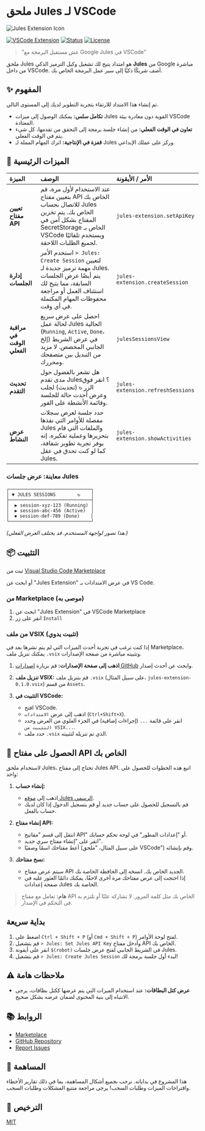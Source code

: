 # ملحق Jules لـ VSCode

![Jules Extension Icon](../jules-extension/icon.png)

[![VSCode Extension](https://img.shields.io/badge/VSCode-Extension-blue.svg)](https://marketplace.visualstudio.com/items?itemName=YOUR_PUBLISHER.jules-extension)
[![Status](https://img.shields.io/badge/status-development-yellow.svg)](#)
[![License](https://img.shields.io/badge/license-MIT-green.svg)](LICENSE)

> "عش مستقبل البرمجة مع Google Jules في VSCode"

ملحق Jules هو امتداد يتيح لك تشغيل وكيل الترميز الذكي **Jules** من Google مباشرة من داخل VSCode.
أضف شريكًا ذكيًا إلى سير عمل البرمجة الخاص بك.

## ✨ المفهوم

تم إنشاء هذا الامتداد للارتقاء بتجربة التطوير لديك إلى المستوى التالي.

- **تكامل سلس:** يمكنك الوصول إلى ميزات Jules القوية دون مغادرة بيئة VSCode المعتادة.
- **تعاون في الوقت الفعلي:** من إنشاء جلسة برمجة إلى التحقق من تقدمها، كل شيء يتم في الوقت الفعلي.
- **قفزة في الإنتاجية:** اترك المهام المملة لـ Jules وركز على عملك الإبداعي.

## 🚀 الميزات الرئيسية

| الميزة                     | الوصف                                                                                                                                                                                  | الأمر / الأيقونة                  |
| :------------------------- | :------------------------------------------------------------------------------------------------------------------------------------------------------------------------------------- | :-------------------------------- |
| **تعيين مفتاح API**        | عند الاستخدام لأول مرة، قم بتعيين مفتاح API الخاص بك للاتصال بحساب Jules الخاص بك. يتم تخزين المفتاح بشكل آمن في SecretStorage الخاص بـ VSCode ويستخدم تلقائيًا لجميع الطلبات اللاحقة. | `jules-extension.setApiKey`       |
| **إدارة الجلسات**          | استخدم الأمر `> Jules: Create Session` لتعيين مهمة ترميز جديدة لـ Jules. يتم أيضًا عرض الجلسات السابقة، مما يتيح لك استئناف العمل أو مراجعة محفوظات المهام المكتملة في أي وقت.         | `jules-extension.createSession`   |
| **مراقبة في الوقت الفعلي** | احصل على عرض سريع لحالة عمل Jules الحالية (`Running`, `Active`, `Done`، إلخ) في عرض الشريط الجانبي المخصص. لا مزيد من التبديل بين متصفحك ومحررك.                                       | `julesSessionsView`               |
| **تحديث التقدم**           | هل تشعر بالفضول حول مدى تقدم Jules؟ انقر فوق الزر `↻` (تحديث) لجلب وعرض أحدث حالة للجلسة وقائمة الأنشطة على الفور.                                                                     | `jules-extension.refreshSessions` |
| **عرض النشاط**             | حدد جلسة لعرض سجلات مفصلة للأوامر التي نفذها Jules والملفات التي قام بتحريرها وعملية تفكيره. إنه يوفر تجربة تطوير شفافة، كما لو كنت تحدق في عقل Jules.                                 | `jules-extension.showActivities`  |

### معاينة: عرض جلسات Jules

```
┌──────────────────────────────┐
│ ▼ JULES SESSIONS        ↻    │
├──────────────────────────────┤
│  ▶ session-xyz-123 (Running) │
│  ▶ session-abc-456 (Active)  │
│  ⏹ session-def-789 (Done)    │
└──────────────────────────────┘
```

_(هذا تصور لواجهة المستخدم. قد يختلف العرض الفعلي.)_

## 📦 التثبيت

ثبت من [Visual Studio Code Marketplace](https://marketplace.visualstudio.com/items?itemName=HirokiMukai.jules-extension)

أو ابحث عن "Jules Extension" في عرض الامتدادات بـ VS Code.

### من Marketplace (موصى به)

1.  ابحث عن "Jules Extension" في VSCode Marketplace
2.  انقر على زر `Install`

### من ملف VSIX (تثبيت يدوي)

إذا كنت ترغب في تجربة أحدث الميزات التي لم يتم نشرها بعد في Marketplace، يمكنك تنزيل ملف `.vsix` وتثبيته مباشرة من صفحة الإصدارات.

1.  **اذهب إلى صفحة الإصدارات:**
    قم بزيارة [إصدارات GitHub](https://github.com/your-repo/jules-extension/releases) وابحث عن أحدث إصدار.

2.  **تنزيل ملف VSIX:**
    قم بتنزيل ملف `.vsix` (على سبيل المثال، `jules-extension-0.1.0.vsix`) من قسم `Assets`.

3.  **التثبيت في VSCode:**
    - افتح VSCode.
    - اذهب إلى عرض `الامتدادات` (`Ctrl+Shift+X`).
    - انقر على قائمة `...` (إجراءات إضافية) في الجزء العلوي من العرض وحدد `التثبيت من VSIX...`.
    - حدد ملف `.vsix` الذي تم تنزيله لتثبيته.

## 🔑 الحصول على مفتاح API الخاص بك

لاستخدام ملحق Jules، تحتاج إلى مفتاح Jules API. اتبع هذه الخطوات للحصول على واحد:

1.  **إنشاء حساب:**

    - اذهب إلى [موقع Jules الرسمي](https://jules.google/docs).
    - قم بالتسجيل للحصول على حساب جديد أو قم بتسجيل الدخول إذا كان لديك حساب بالفعل.

2.  **إنشاء مفتاح API:**

    - انتقل إلى قسم "مفاتيح API" أو "إعدادات المطور" في لوحة تحكم حسابك.
    - انقر على "إنشاء مفتاح سري جديد".
    - أعط مفتاحك اسمًا وصفيًا (على سبيل المثال، "ملحق VSCode") وقم بإنشائه.

3.  **نسخ مفتاحك:**
    - سيتم عرض مفتاح API الجديد الخاص بك. انسخه إلى الحافظة الخاصة بك.
    - إذا احتجت إلى عرض مفتاحك مرة أخرى لاحقًا، يمكنك دائمًا العثور عليه في صفحة إعدادات Jules الخاصة بك.

> **هام:** تعامل مع مفتاح API الخاص بك مثل كلمة المرور. لا تشاركه علنًا أو تلتزم به في التحكم في الإصدار.

## بداية سريعة

1.  اضغط على `Ctrl + Shift + P` (أو `Cmd + Shift + P`) لفتح لوحة الأوامر.
2.  قم بتشغيل `> Jules: Set Jules API Key` وأدخل مفتاح API الخاص بك.
3.  انقر على أيقونة `$(robot)` في الشريط الجانبي لفتح عرض جلسات Jules.
4.  قم بتشغيل `> Jules: Create Jules Session` لبدء أول جلسة برمجة لك!

## ⚠️ ملاحظات هامة

- **عرض كتل البطاقات:** عند استخدام الميزات التي يتم عرضها ككتل بطاقات، يرجى الانتباه إلى بنية المحتوى لضمان عرضه بشكل صحيح.

## 📚 الروابط

- [Marketplace](https://marketplace.visualstudio.com/items?itemName=HirokiMukai.jules-extension)
- [GitHub Repository](https://github.com/is0692vs/jules-extension.git)
- [Report Issues](https://github.com/is0692vs/jules-extension/issues)

## 🤝 المساهمة

هذا المشروع في بداياته. نرحب بجميع أشكال المساهمة، بما في ذلك تقارير الأخطاء واقتراحات الميزات وطلبات السحب!
يرجى مراجعة متتبع المشكلات وطلبات السحب.

## 📝 الترخيص

[MIT](LICENSE)
